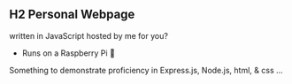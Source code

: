 ## H2 Personal Webpage 
written in JavaScript hosted by me for you? 
 - Runs on a Raspberry Pi :see_no_evil:

Something to demonstrate proficiency in Express.js, Node.js, html, & css ...


